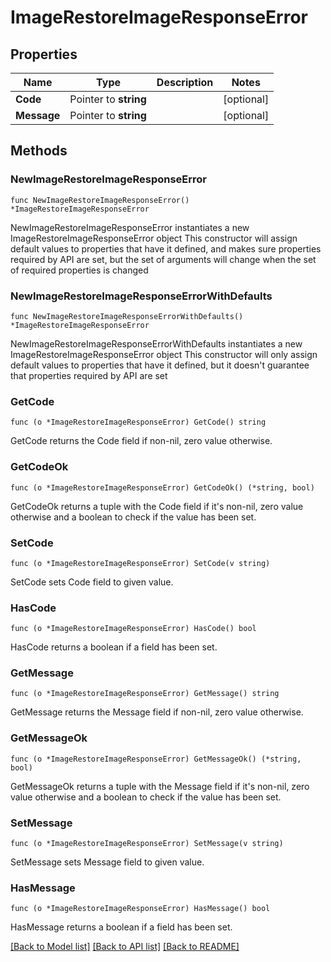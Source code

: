 # ImageRestoreImageResponseError

## Properties

Name | Type | Description | Notes
------------ | ------------- | ------------- | -------------
**Code** | Pointer to **string** |  | [optional] 
**Message** | Pointer to **string** |  | [optional] 

## Methods

### NewImageRestoreImageResponseError

`func NewImageRestoreImageResponseError() *ImageRestoreImageResponseError`

NewImageRestoreImageResponseError instantiates a new ImageRestoreImageResponseError object
This constructor will assign default values to properties that have it defined,
and makes sure properties required by API are set, but the set of arguments
will change when the set of required properties is changed

### NewImageRestoreImageResponseErrorWithDefaults

`func NewImageRestoreImageResponseErrorWithDefaults() *ImageRestoreImageResponseError`

NewImageRestoreImageResponseErrorWithDefaults instantiates a new ImageRestoreImageResponseError object
This constructor will only assign default values to properties that have it defined,
but it doesn't guarantee that properties required by API are set

### GetCode

`func (o *ImageRestoreImageResponseError) GetCode() string`

GetCode returns the Code field if non-nil, zero value otherwise.

### GetCodeOk

`func (o *ImageRestoreImageResponseError) GetCodeOk() (*string, bool)`

GetCodeOk returns a tuple with the Code field if it's non-nil, zero value otherwise
and a boolean to check if the value has been set.

### SetCode

`func (o *ImageRestoreImageResponseError) SetCode(v string)`

SetCode sets Code field to given value.

### HasCode

`func (o *ImageRestoreImageResponseError) HasCode() bool`

HasCode returns a boolean if a field has been set.

### GetMessage

`func (o *ImageRestoreImageResponseError) GetMessage() string`

GetMessage returns the Message field if non-nil, zero value otherwise.

### GetMessageOk

`func (o *ImageRestoreImageResponseError) GetMessageOk() (*string, bool)`

GetMessageOk returns a tuple with the Message field if it's non-nil, zero value otherwise
and a boolean to check if the value has been set.

### SetMessage

`func (o *ImageRestoreImageResponseError) SetMessage(v string)`

SetMessage sets Message field to given value.

### HasMessage

`func (o *ImageRestoreImageResponseError) HasMessage() bool`

HasMessage returns a boolean if a field has been set.


[[Back to Model list]](../README.md#documentation-for-models) [[Back to API list]](../README.md#documentation-for-api-endpoints) [[Back to README]](../README.md)


